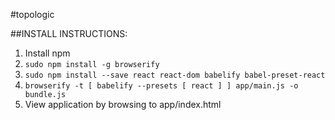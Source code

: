 #topologic

##INSTALL INSTRUCTIONS:
1. Install npm
2. `sudo npm install -g browserify`
3. `sudo npm install --save react react-dom babelify babel-preset-react`
4. `browserify -t [ babelify --presets [ react ] ] app/main.js -o bundle.js`
5. View application by browsing to app/index.html 
